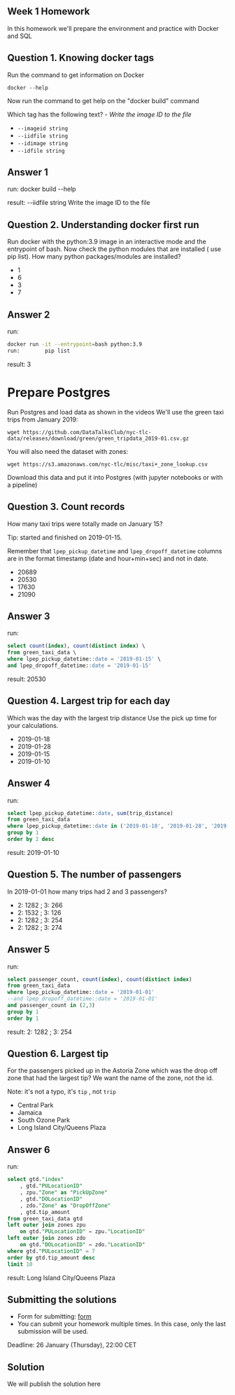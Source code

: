 ## Week 1 Homework

In this homework we'll prepare the environment 
and practice with Docker and SQL


## Question 1. Knowing docker tags

Run the command to get information on Docker 

```docker --help```

Now run the command to get help on the "docker build" command

Which tag has the following text? - *Write the image ID to the file* 

- `--imageid string`
- `--iidfile string`
- `--idimage string`
- `--idfile string`

## Answer 1
run:    docker build --help

result: --iidfile string          Write the image ID to the file


## Question 2. Understanding docker first run 

Run docker with the python:3.9 image in an interactive mode and the entrypoint of bash.
Now check the python modules that are installed ( use pip list). 
How many python packages/modules are installed?

- 1
- 6
- 3
- 7

## Answer 2
run:
```bash
docker run -it --entrypoint=bash python:3.9
run:        pip list
```

result:     3


# Prepare Postgres

Run Postgres and load data as shown in the videos
We'll use the green taxi trips from January 2019:

```wget https://github.com/DataTalksClub/nyc-tlc-data/releases/download/green/green_tripdata_2019-01.csv.gz```

You will also need the dataset with zones:

```wget https://s3.amazonaws.com/nyc-tlc/misc/taxi+_zone_lookup.csv```

Download this data and put it into Postgres (with jupyter notebooks or with a pipeline)


## Question 3. Count records 

How many taxi trips were totally made on January 15?

Tip: started and finished on 2019-01-15. 

Remember that `lpep_pickup_datetime` and `lpep_dropoff_datetime` columns are in the format timestamp (date and hour+min+sec) and not in date.

- 20689
- 20530
- 17630
- 21090

## Answer 3
run: 
```sql
select count(index), count(distinct index) \
from green_taxi_data \
where lpep_pickup_datetime::date = '2019-01-15' \
and lpep_dropoff_datetime::date = '2019-01-15'
```

result: 20530


## Question 4. Largest trip for each day

Which was the day with the largest trip distance
Use the pick up time for your calculations.

- 2019-01-18
- 2019-01-28
- 2019-01-15
- 2019-01-10


## Answer 4
run:    
```sql
select lpep_pickup_datetime::date, sum(trip_distance)
from green_taxi_data
where lpep_pickup_datetime::date in ('2019-01-18', '2019-01-28', '2019-01-15', '2019-01-10')
group by 1
order by 2 desc
```

result: 2019-01-10




## Question 5. The number of passengers

In 2019-01-01 how many trips had 2 and 3 passengers?
 
- 2: 1282 ; 3: 266
- 2: 1532 ; 3: 126
- 2: 1282 ; 3: 254
- 2: 1282 ; 3: 274


## Answer 5
run:    
```sql
select passenger_count, count(index), count(distinct index)
from green_taxi_data
where lpep_pickup_datetime::date = '2019-01-01'
--and lpep_dropoff_datetime::date = '2019-01-01'
and passenger_count in (2,3)
group by 1
order by 1
```



result: 2: 1282 ; 3: 254


## Question 6. Largest tip

For the passengers picked up in the Astoria Zone which was the drop off zone that had the largest tip?
We want the name of the zone, not the id.

Note: it's not a typo, it's `tip` , not `trip`

- Central Park
- Jamaica
- South Ozone Park
- Long Island City/Queens Plaza


## Answer 6
run:        
```sql
select gtd."index"
    , gtd."PULocationID"
    , zpu."Zone" as "PickUpZone"
    , gtd."DOLocationID"
    , zdo."Zone" as "DropOffZone"
    , gtd.tip_amount
from green_taxi_data gtd
left outer join zones zpu
    on gtd."PULocationID" = zpu."LocationID"
left outer join zones zdo
    on gtd."DOLocationID" = zdo."LocationID"
where gtd."PULocationID" = 7
order by gtd.tip_amount desc
limit 10
```

result:     Long Island City/Queens Plaza



## Submitting the solutions

* Form for submitting: [form](https://forms.gle/EjphSkR1b3nsdojv7)
* You can submit your homework multiple times. In this case, only the last submission will be used. 

Deadline: 26 January (Thursday), 22:00 CET


## Solution

We will publish the solution here
